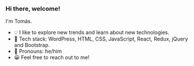 ### Hi there, welcome!

I'm Tomás.

- 💡  I like to explore new trends and learn about new technologies.
- 🌱  Tech stack: WordPress, HTML, CSS, JavaScript, React, Redux, jQuery and Bootstrap.
- 💬  Pronouns: he/him
- 😀  Feel free to reach out to me!
